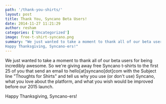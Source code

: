 ```yaml
---
path: '/thank-you-shirts/'
layout: post
title: Thank You, Syncano Beta Users!
date: 2014-11-27 11:21:29
author: resham
categories: ['Uncategorized']
image: free-t-shirt-syncano.png
summary: "We just wanted to take a moment to thank all of our beta users for being incredibly awesome. So we’re giving away free Syncano t-shirts to the first 25 of you that send an email to hello[at]syncano[dot]com with the Subject line “Thoughts for Shirts” and tell us why you use (or don’t use) Syncano, what you love about the platform, and what you wish would be improved before our 2015 launch.
Happy Thanksgiving, Syncano-ers!"
---
```

We just wanted to take a moment to thank all of our beta users for being incredibly awesome. So we're giving away free Syncano t-shirts to the first 25 of you that send an email to hello[at]syncano[dot]com with the Subject line "Thoughts for Shirts" and tell us why you use (or don't use) Syncano, what you love about the platform, and what you wish would be improved before our 2015 launch.

Happy Thanksgiving, Syncano-ers!